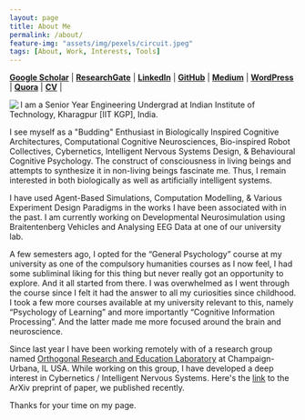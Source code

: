 ```yaml
---
layout: page
title: About Me
permalink: /about/
feature-img: "assets/img/pexels/circuit.jpeg"
tags: [About, Work, Interests, Tools]
---
```

[**Google Scholar**](https://scholar.google.com/citations?user=FTCbGjoAAAAJ&hl=en)  |   [**ResearchGate**](https://www.researchgate.net/profile/Ankit_Gupta93)  |   [**LinkedIn**](https://www.linkedin.com/in/ankiitgupta7/)   |   [**GitHub**](https://github.com/ankiitgupta7)   |   [**Medium**](https://medium.com/@ankiitgupta7)  |   [**WordPress**](https://ankiitgupta7.wordpress.com/)    |   [**Quora**](https://www.quora.com/profile/Ankit-Gupta-1695) |   [**CV**](https://drive.google.com/file/d/15wUozfAyUZHOXf_8XE75sXlGmZAERLuk/view?usp=sharing)    |



<img align="left" src="https://avatars3.githubusercontent.com/u/25341569?s=460&u=295da8eee2df232778c0b6c18fef0828a2137e01&v=4">

I am a Senior Year Engineering Undergrad at Indian Institute of Technology, Kharagpur [IIT KGP], India.


I see myself as a "Budding" Enthusiast in Biologically Inspired Cognitive Architectures, Computational Cognitive Neurosciences, Bio-inspired Robot Collectives, Cybernetics, Intelligent Nervous Systems Design, & Behavioural Cognitive Psychology. The construct of consciousness in living beings and attempts to synthesize it in non-living beings fascinate me. Thus, I remain interested in both biologically as well as artificially intelligent systems.


I have used Agent-Based Simulations, Computation Modelling, & Various Experiment Design Paradigms in the works I have been associated with in the past. I am currently working on Developmental Neurosimulation using Braitentenberg Vehicles and Analysing EEG Data at one of our university lab.

A few semesters ago, I opted for the “General Psychology” course at my university as one of the compulsory humanities courses as I now feel, I had some subliminal liking for this thing but never really got an opportunity to explore. And it all started from there. I was overwhelmed as I went through the course since I felt it had the answer to all my curiosities since childhood. I took a few more courses available at my university relevant to this, namely “Psychology of Learning” and more importantly “Cognitive Information Processing”. And the latter made me more focused around the brain and neuroscience.

Since last year I have been working remotely with of a research group named [Orthogonal Research and Education Laboratory](https://orthogonal-research.weebly.com/) at Champaign-Urbana, IL USA. While working on this group, I have developed a deep interest in Cybernetics / Intelligent Nervous Systems. Here's the [link](https://arxiv.org/abs/2003.07689) to the ArXiv preprint of paper, we published recently.

Thanks for your time on my page. 
 
